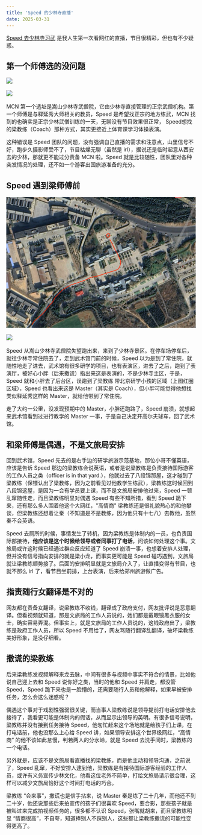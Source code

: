 ```yaml
---
title: 'Speed 的少林寺直播'
date: 2025-03-31
---
```


[Speed 去少林寺习武](https://www.youtube.com/watch?v=zBL_5DkiXCk) 是我人生第一次看网红的直播，节目很精彩，但也有不少疑惑。

## 第一个师傅选的没问题

![](../img/ishowspeed/wuseng.png)

![](../img/ishowspeed/baishi.png)

MCN 第一个选址是嵩山少林寺武僧院，它由少林寺直接管理的正宗武僧机构。第一个师傅是与释延秀大师相关的教员，Speed 是希望找正宗的地方练武，MCN 找到的也确实是正宗少林武僧训练的一天，无聊没有节目效果很正常， Speed想找的梁教练（Coach）那种方式，其实更接近上体育课学习体操表演。

这种错误是 Speed 团队的问题，没有强调自己直播的需求和注意点，山里信号不好，跑步久摄影师受不了，节目枯燥无聊（虽然是 irl），据说还是临时起意从西安去的少林，那就更不能过分责备 MCN 啦。Speed 就是比较随性，团队里对各种突发情况的处理，还不如一个游客出国旅游准备的充分。

## Speed 遇到梁师傅前

![](../img/ishowspeed/parkinglot.png)

![](../img/ishowspeed/wushu.png)

Speed 从嵩山少林寺武僧院失望跑出来，来到了少林寺景区。在停车场停车后，就往少林寺常住院去了，走到武术馆门前的时候，Speed 以为是到了常住院，就随性地走了进去，武术馆有很多研学的项目，也有表演区，进去了之后，跑到了表演厅，被好心小胖（后来撒谎）指出来这是表演的，不是少林寺主区，于是，Speed 就和小胖去了后台区，误跑到了梁教练 带北京研学小孩的区域（上图红圈区域），Speed 也看出来这是 Master（其实是 Coach），但小胖可能觉得他想找类似释延秀这样的 Master，就给他带到了常住院。

走了大约一公里，没发现预期中的 Master，小胖还跑路了，Speed 崩溃，就想起来武术馆看到过进行教学的 Master 一事，于是自己决定开高尔夫球车，回了武术馆。

## 和梁师傅是偶遇，不是文旅局安排

回到武术馆，Speed 先去的是右手边的研学旅游示范基地，那位小哥不懂英语，应该是告诉 Speed 那边的梁教练会说英语，或者是说梁教练是负责接待国际游客的工作人员之类（officer is in that yard.），他就过去了八段锦那屋，这才碰到了梁教练（保镖认出了梁教练，因为之前看见过他教学生练武），梁教练这时候回到八段锦这屋，是因为一会有学员要上课，而不是文旅局安排他过来，Speed 一顿乱窜随性走，而且梁教练明显对偶遇 Speed 有些不知所措，看到 Speed 跪下来，还有那么多人围着他这个大网红，"高情商" 梁教练还是很礼貌热心的和他攀谈，但梁教练还想着让秦（不知道是不是教练，因为他只有十七八）去教他，虽然秦不会英语。

Speed 去厕所的时候，事情发生了转机，因为梁教练是体制内的一员，也负责国际部接待，**他应该是这个时候给领导或者同事打了电话**，问该如何处理这个事。文旅局或许这时候已经通过群众反应知道了 Speed 崩溃一事，也想着安排人处理，但并没有信号指向安排的就是梁小龙，而事实更可能是 Speed 碰巧遇到，文旅局就让梁教练顺势接了。后面的安排明显就是文旅局介入了，让直播变得有节目，也就不那么 irl 了，看节目坐前排，上台表演，后来给郑州旅游做广告。

## 指责随行女翻译是不对的

网友都在责备女翻译，说梁教练不收钱，翻译成了政府支付，网友批评说是恶意翻译。但看视频就知道，那是文旅局的工作人员说的，她们都是戴眼镜黑衣服的女士，确实容易弄混。但事实上，就是文旅局的工作人员说的，这钱政府出了，梁教练是政府工作人员，所以 Speed 不用给了，网友骂随行翻译乱翻译，破坏梁教练美好形象，是没仔细看。

## 撒谎的梁教练

后来梁教练发视频解释来龙去脉，中间有很多与视频中事实不符合的情景，比如他说自己迎上去和 Speed 说你好之类，当时的他和 Speed 并肩走，都没管 Speed，Speed 跪下来也是一脸懵的，还需要随行人员和他解释，如果早被安排任务，怎么会这么迷惑呢？

偶遇这个事对于戏剧性强弱很关键，而当事人梁教练说是领导提前打电话安排他去接待了，我看更可能是体制内的假话，从而显示出领导的英明。有很多信号说明，梁教练并没有接到任务接待 Speed，他匆忙赶来这个场地就是给孩子们上课，在打电话前，他也没那么上心给 Speed 讲，如果领导安排这个世界级网红，“高情商” 的他不该如此怠慢，判若两人的分水岭，就是 Speed 去洗手间时，梁教练的一个电话。

另外就是，应该不是文旅局看直播找的梁教练，而是他主动和领导沟通，之前说了，Speed 乱窜，不好安排人逮到他，梁教练是有接待国际游客经验的工作人员，或许有义务宣传少林文化，他看这位老外不简单，打给文旅局请示很合理，这样可以减少文旅局恰好这个时间打电话的巧合。

梁教练 “会来事”，撒谎也是信手拈来，说 Master 秦是练了二十几年，而他还不到二十岁，他还说那些后来拍宣传的孩子们很喜欢 Speed，要合影，那些孩子就是被叫过来完成拍视频任务的，很多都不认识 Speed，张嘴就胡来，而且梁教练明显 “情商很高”，不自夸，知道捧别人不踩别人，这些都让梁教练撒谎的可能性变得更高了。


